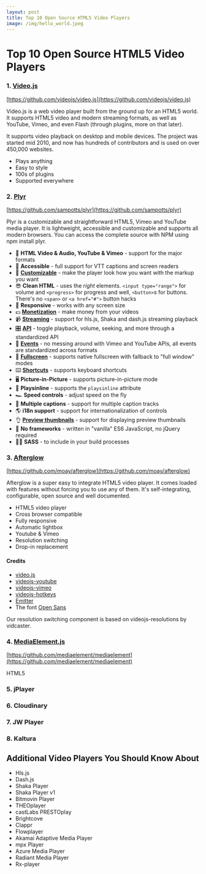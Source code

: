 ```yaml
---
layout: post
title: Top 10 Open Source HTML5 Video Players
image: /img/hello_world.jpeg
---
```



# Top 10 Open Source HTML5 Video Players


### 1. [Video.js](https://videojs.com)
[https://github.com/videojs/video.js](https://github.com/videojs/video.js)

Video.js is a web video player built from the ground up for an HTML5 world. It supports HTML5 video and modern streaming formats, as well as YouTube, Vimeo, and even Flash (through plugins, more on that later).

It supports video playback on desktop and mobile devices. The project was started mid 2010, and now has hundreds of contributors and is used on over 450,000 websites.
- Plays anything
- Easy to style
- 100s of plugins
- Supported everywhere


### 2. [Plyr](https://plyr.io)
[https://github.com/sampotts/plyr](https://github.com/sampotts/plyr)

Plyr is a customizable and straightforward HTML5, Vimeo and YouTube media player. It is lightweight, accessible and customizable and supports all modern browsers. You can access the complete source with NPM using npm install plyr.
-   📼 **HTML Video & Audio, YouTube & Vimeo** - support for the major formats
-   💪 **Accessible** - full support for VTT captions and screen readers
-   🔧 **[Customizable](#html)** - make the player look how you want with the markup you want
-   😎 **Clean HTML** - uses the _right_ elements. `<input type="range">` for volume and `<progress>` for progress and well, `<button>`s for buttons. There's no
    `<span>` or `<a href="#">` button hacks
-   📱 **Responsive** - works with any screen size
-   💵 **[Monetization](#ads)** - make money from your videos
-   📹 **[Streaming](#demos)** - support for hls.js, Shaka and dash.js streaming playback
-   🎛 **[API](#api)** - toggle playback, volume, seeking, and more through a standardized API
-   🎤 **[Events](#events)** - no messing around with Vimeo and YouTube APIs, all events are standardized across formats
-   🔎 **[Fullscreen](#fullscreen)** - supports native fullscreen with fallback to "full window" modes
-   ⌨️ **[Shortcuts](#shortcuts)** - supports keyboard shortcuts
-   🖥 **Picture-in-Picture** - supports picture-in-picture mode
-   📱 **Playsinline** - supports the `playsinline` attribute
-   🏎 **Speed controls** - adjust speed on the fly
-   📖 **Multiple captions** - support for multiple caption tracks
-   🌎 **i18n support** - support for internationalization of controls
-   👌 **[Preview thumbnails](#preview-thumbnails)** - support for displaying preview thumbnails
-   🤟 **No frameworks** - written in "vanilla" ES6 JavaScript, no jQuery required
-   💁‍♀️ **SASS** - to include in your build processes


### 3. [Afterglow](http://afterglowplayer.com)
[https://github.com/moay/afterglow](https://github.com/moay/afterglow)

Afterglow is a super easy to integrate HTML5 video player. It comes loaded with features without forcing you to use any of them. It's self-integrating, configurable, open source and well documented.
- HTML5 video player
- Cross browser compatible
- Fully responsive
- Automatic lightbox
- Youtube & Vimeo
- Resolution switching
- Drop-in replacement

#### Credits
- [video.js](http://www.videojs.com/)
- [videojs-youtube](https://github.com/eXon/videojs-youtube)
- [videojs-vimeo](https://github.com/eXon/videojs-vimeo)
- [videojs-hotkeys](https://github.com/ctd1500/videojs-hotkeys)
- [Emitter](https://github.com/component/emitter)
- The font [Open Sans](https://www.google.com/fonts/specimen/Open+Sans)

Our resolution switching component is based on videojs-resolutions by vidcaster.


### 4. [MediaElement.js](http://www.mediaelementjs.com)
[https://github.com/mediaelement/mediaelement](https://github.com/mediaelement/mediaelement)

HTML5 <audio> or <video> player with support for MP4, WebM, and MP3 as well as HLS, Dash, YouTube, Facebook, SoundCloud and others with a common HTML5 MediaElement API, enabling a consistent UI in all browsers.


### 5. jPlayer
### 6. Cloudinary
### 7. JW Player
### 8. Kaltura

## Additional Video Players You Should Know About
- Hls.js
- Dash.js
- Shaka Player
- Shaka Player v1
- Bitmovin Player
- THEOplayer
- castLabs PRESTOplay
- Brightcove
- Clappr
- Flowplayer
- Akamai Adaptive Media Player
- mpx Player
- Azure Media Player
- Radiant Media Player
- Rx-player